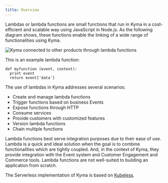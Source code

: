 ```yaml
---
title: Overview
---
```


Lambdas or lambda functions are small functions that run in Kyma in a cost-efficient and scalable way using JavaScript in Node.js. As the following diagram shows, these functions enable the linking of a wide range of functionalities using Kyma.

![Kyma connected to other products through lambda functions](assets/kyma_connected.png)


This is an example lambda function:

```
def myfunction (event, context):
  print event
  return event['data']

```

The use of lambdas in Kyma addresses several scenarios:  

 * Create and manage lambda functions
 * Trigger functions based on business Events
 * Expose functions through HTTP
 * Consume services
 * Provide customers with customized features
 * Version lambda functions
 * Chain multiple functions

Lambda functions best serve integration purposes due to their ease of use. Lambda is a quick and ideal solution when the goal is to combine functionalities which are tightly coupled. And, in the context of Kyma, they provide integration with the Event system and Customer Engagement and Commerce tools. Lambda functions are not well-suited to building an application from scratch.

The Serverless implementation of Kyma is based on [Kubeless](https://github.com/kubeless/kubeless).

